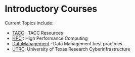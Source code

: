 # Introductory Courses

Current Topics include:
* [TACC](TACC) : TACC Resources
* [HPC](HPC) : High Performance Computing
* [DataManagement](DataManagement) : Data Management best practices
* [UTRC](UTRC): University of Texas Research Cyberinfrastructure



